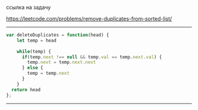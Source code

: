 ссылка на задачу 

https://leetcode.com/problems/remove-duplicates-from-sorted-list/


---
```js
var deleteDuplicates = function(head) {
    let temp = head
    
    while(temp) {
      if(temp.next !== null && temp.val == temp.next.val) {
        temp.next = temp.next.next
      } else {
        temp = temp.next
      }
    }
  return head
};
```
---

```js


```

